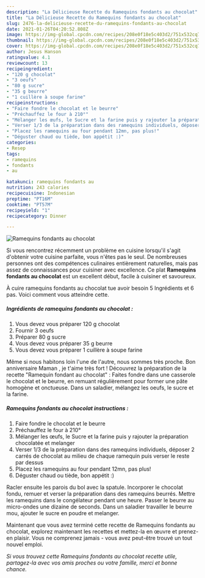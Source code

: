 ```yaml
---
description: "La Délicieuse Recette du Ramequins fondants au chocolat"
title: "La Délicieuse Recette du Ramequins fondants au chocolat"
slug: 2476-la-delicieuse-recette-du-ramequins-fondants-au-chocolat
date: 2021-01-26T04:20:52.808Z
image: https://img-global.cpcdn.com/recipes/208e0f18e5c403d2/751x532cq70/ramequins-fondants-au-chocolat-photo-principale-de-la-recette.jpg
thumbnail: https://img-global.cpcdn.com/recipes/208e0f18e5c403d2/751x532cq70/ramequins-fondants-au-chocolat-photo-principale-de-la-recette.jpg
cover: https://img-global.cpcdn.com/recipes/208e0f18e5c403d2/751x532cq70/ramequins-fondants-au-chocolat-photo-principale-de-la-recette.jpg
author: Jesus Hanson
ratingvalue: 4.1
reviewcount: 13
recipeingredient:
- "120 g chocolat"
- "3 oeufs"
- "80 g sucre"
- "35 g beurre"
- "1 cuillère à soupe farine"
recipeinstructions:
- "Faire fondre le chocolat et le beurre"
- "Préchauffez le four à 210°"
- "Mélanger les œufs, le Sucre et la farine puis y rajouter la préparation chocolatée et melanger"
- "Verser 1/3 de la préparation dans des ramequins individuels, déposer 2 carrés de chocolat au milieu de chaque ramequin puis verser le reste par dessus"
- "Placez les ramequins au four pendant 12mn, pas plus!"
- "Déguster chaud ou tiède, bon appétit :)"
categories:
- Resep
tags:
- ramequins
- fondants
- au

katakunci: ramequins fondants au 
nutrition: 243 calories
recipecuisine: Indonesian
preptime: "PT16M"
cooktime: "PT57M"
recipeyield: "1"
recipecategory: Dinner

---
```



![Ramequins fondants au chocolat](https://img-global.cpcdn.com/recipes/208e0f18e5c403d2/751x532cq70/ramequins-fondants-au-chocolat-photo-principale-de-la-recette.jpg)

Si vous rencontrez récemment un problème en cuisine lorsqu'il s'agit d'obtenir votre cuisine parfaite, vous n'êtes pas le seul. De nombreuses personnes ont des compétences culinaires entièrement naturelles, mais pas assez de connaissances pour cuisiner avec excellence. Ce plat <strong> Ramequins fondants au chocolat </strong> est un excellent début, facile à cuisiner et savoureux.

<!--inarticleads1-->

À cuire ramequins fondants au chocolat tue avoir besoin 5 Ingrédients et 6 pas. Voici comment vous atteindre cette.

##### Ingrédients de ramequins fondants au chocolat :

1. Vous devez vous préparer 120 g chocolat
1. Fournir 3 oeufs
1. Préparer 80 g sucre
1. Vous devez vous préparer 35 g beurre
1. Vous devez vous préparer 1 cuillère à soupe farine


Même si nous habitons loin l&#39;une de l&#39;autre, nous sommes très proche. Bon anniversaire Maman , je t&#39;aime très fort ! Découvrez la préparation de la recette &#34;Ramequin fondant au chocolat&#34; : Faites fondre dans une casserole le chocolat et le beurre, en remuant régulièrement pour former une pâte homogène et onctueuse. Dans un saladier, mélangez les oeufs, le sucre et la farine. 

<!--inarticleads2-->

##### Ramequins fondants au chocolat instructions :

1. Faire fondre le chocolat et le beurre
1. Préchauffez le four à 210°
1. Mélanger les œufs, le Sucre et la farine puis y rajouter la préparation chocolatée et melanger
1. Verser 1/3 de la préparation dans des ramequins individuels, déposer 2 carrés de chocolat au milieu de chaque ramequin puis verser le reste par dessus
1. Placez les ramequins au four pendant 12mn, pas plus!
1. Déguster chaud ou tiède, bon appétit :)


Racler ensuite les parois du bol avec la spatule. Incorporer le chocolat fondu, remuer et verser la préparation dans des ramequins beurrés. Mettre les ramequins dans le congélateur pendant une heure. Passer le beurre au micro-ondes une dizaine de seconds. Dans un saladier travailler le beurre mou, ajouter le sucre en poudre et melanger. 

<!--inarticleads1-->

<p>
Maintenant que vous avez terminé cette recette de Ramequins fondants au chocolat, explorez maintenant les recettes et mettez-la en œuvre et prenez-en plaisir. Vous ne comprenez jamais - vous avez peut-être trouvé un tout nouvel emploi.
</p>

<p>
<i>Si vous trouvez cette Ramequins fondants au chocolat recette utile, partagez-la avec vos amis proches ou votre famille, merci et bonne chance.</i>
</p>
